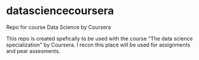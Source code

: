 # datasciencecoursera
Repo for course Data Science by Coursera

This repo is created spefically to be used with the course "The data science specialization" by Coursera.
I recon this place will be used for assignments and pear assesments.
